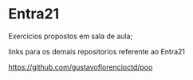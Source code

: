 # Entra21
Exercicios propostos em sala de aula;

links para os demais repositorios referente ao Entra21

https://github.com/gustavoflorencioctd/poo
